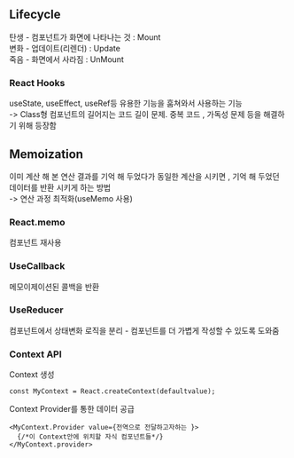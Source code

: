 ## Lifecycle
탄생 - 컴포넌트가 화면에 나타나는 것 : Mount    
변화 - 업데이트(리렌더) : Update  
죽음 - 화면에서 사라짐 : UnMount  
### React Hooks
useState, useEffect, useRef등 유용한 기능을 훔쳐와서 사용하는 기능  
-> Class형 컴포넌트의 길어지는 코드 길이 문제. 중복 코드 , 가독성 문제 등을 해결하기 위해 등장함  
## Memoization
이미 계산 해 본 연산 결과를 기억 해 두었다가 동일한 계산을 시키면 , 기억 해 두었던 데이터를 반환 시키게 하는 방법  
-> 연산 과정 최적화(useMemo 사용)  
### React.memo
컴포넌트 재사용  
### UseCallback
메모이제이션된 콜백을 반환
### UseReducer
컴포넌트에서 상태변화 로직을 분리 - 컴포넌트를 더 가볍게 작성할 수 있도록 도와줌  
### Context API
Context 생성
```React
const MyContext = React.createContext(defaultvalue);
```
Context Provider를 통한 데이터 공급
```
<MyContext.Provider value={전역으로 전달하고자하는 }>
  {/*이 Context안에 위치할 자식 컴포넌트들*/}
</MyContext.provider>
